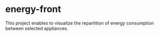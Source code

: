 # energy-front

This project enables to visualize the repartition of energy consumption between selected appliances.
